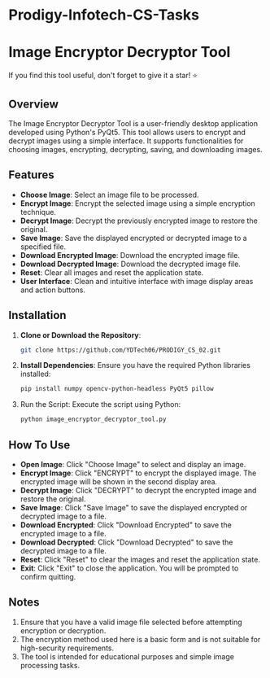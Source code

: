 # Prodigy-Infotech-CS-Tasks
# Image Encryptor Decryptor Tool

If you find this tool useful, don't forget to give it a star! ⭐

## Overview

The Image Encryptor Decryptor Tool is a user-friendly desktop application developed using Python's PyQt5. This tool allows users to encrypt and decrypt images using a simple interface. It supports functionalities for choosing images, encrypting, decrypting, saving, and downloading images.

## Features

- **Choose Image**: Select an image file to be processed.
- **Encrypt Image**: Encrypt the selected image using a simple encryption technique.
- **Decrypt Image**: Decrypt the previously encrypted image to restore the original.
- **Save Image**: Save the displayed encrypted or decrypted image to a specified file.
- **Download Encrypted Image**: Download the encrypted image file.
- **Download Decrypted Image**: Download the decrypted image file.
- **Reset**: Clear all images and reset the application state.
- **User Interface**: Clean and intuitive interface with image display areas and action buttons.

## Installation

1. **Clone or Download the Repository**:
   ```bash
   git clone https://github.com/YDTech06/PRODIGY_CS_02.git
2. **Install Dependencies**: Ensure you have the required Python libraries installed:
   ```bash
   pip install numpy opencv-python-headless PyQt5 pillow
3. Run the Script: Execute the script using Python:
   ```bash
   python image_encryptor_decryptor_tool.py

## How To Use
- **Open Image**: Click "Choose Image" to select and display an image.
- **Encrypt Image**: Click "ENCRYPT" to encrypt the displayed image. The encrypted image will be shown in the second display area.
- **Decrypt Image**: Click "DECRYPT" to decrypt the encrypted image and restore the original.
- **Save Image**: Click "Save Image" to save the displayed encrypted or decrypted image to a file.
- **Download Encrypted**: Click "Download Encrypted" to save the encrypted image to a file.
- **Download Decrypted**: Click "Download Decrypted" to save the decrypted image to a file.
- **Reset**: Click "Reset" to clear the images and reset the application state.
- **Exit**: Click "Exit" to close the application. You will be prompted to confirm quitting.

## Notes
1. Ensure that you have a valid image file selected before attempting encryption or decryption.
2. The encryption method used here is a basic form and is not suitable for high-security requirements.
3. The tool is intended for educational purposes and simple image processing tasks.
